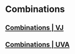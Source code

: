 # Combinations
## [Combinations | VJ](https://vjudge.net/contest/559993#problem/F)
## [Combinations | UVA](https://onlinejudge.org/index.php?option=com_onlinejudge&Itemid=8&page=show_problem&problem=305)


